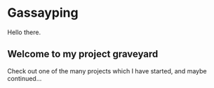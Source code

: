 # Gassayping

Hello there.

## Welcome to my project graveyard

Check out one of the many projects which I have started, and maybe continued...
